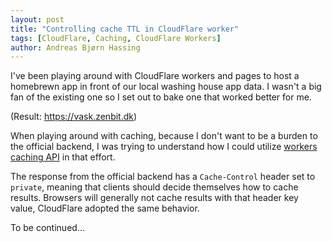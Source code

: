 ```yaml
---
layout: post
title: "Controlling cache TTL in CloudFlare worker"
tags: [CloudFlare, Caching, CloudFlare Workers]
author: Andreas Bjørn Hassing
---
```


I've been playing around with CloudFlare workers and pages to host a homebrewn app in front of our local washing house
app data. I wasn't a big fan of the existing one so I set out to bake one that worked better for me.

(Result: <https://vask.zenbit.dk>)

When playing around with caching, because I don't want to be a burden to the official backend, I was trying to understand
how I could utilize [workers caching API](https://developers.cloudflare.com/workers/runtime-apis/cache/) in that effort.

The response from the official backend has a `Cache-Control` header set to `private`, meaning that clients should decide
themselves how to cache results. Browsers will generally not cache results with that header key value, CloudFlare adopted
the same behavior.

To be continued...
